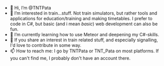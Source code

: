 - 👋 Hi, I’m @TNTPata
- 👀 I’m interested in train...stuff. Not train simulators, but rather tools and applications for education/training and making timetables. I prefer to code in C#, but basic (and i mean _basic_) web development can also be fun. 
- 🌱 I’m currently learning how to use Meteor and deepening my C#-skills.
- 💞️ If you share an interest in train related stuff, and especially signalling, I'd love to contribute in some way. 
- 📫 How to reach me: I go by TNTPata or TNT_Pata on most platforms. If you can't find me, I probably don't have an account there. 

<!---
TNTPata/TNTPata is a ✨ special ✨ repository because its `README.md` (this file) appears on your GitHub profile.
You can click the Preview link to take a look at your changes.
--->

